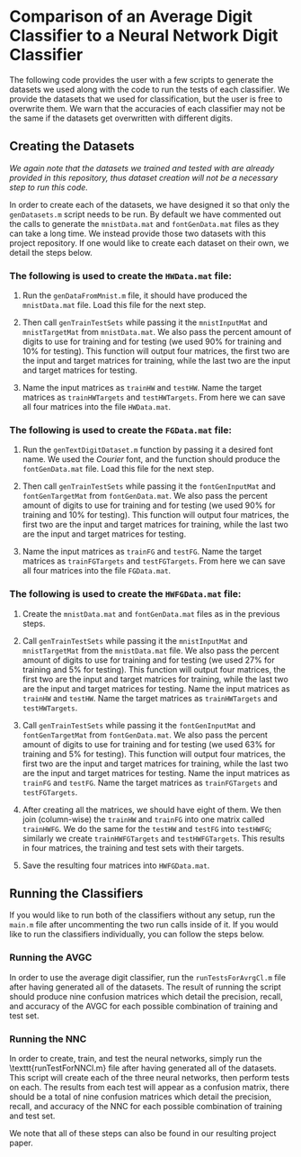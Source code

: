 
# Comparison of an Average Digit Classifier to a Neural Network Digit Classifier

The following code provides the user with a few scripts to generate the datasets we used along with the code to run the tests of each classifier. We provide the datasets that we used for classification, but the user is free to overwrite them. We warn that the accuracies of each classifier may not be the same if the datasets get overwritten with different digits.

## Creating the Datasets
_We again note that the datasets we trained and tested with are already provided in this repository, thus dataset creation will not be a necessary step to run this code._

In order to create each of the datasets, we have designed it so that
only the `genDatasets.m` script needs to be run. By default we have
commented out the calls to generate the `mnistData.mat` and
`fontGenData.mat` files as they can take a long time. We instead provide
those two datasets with this project repository. If one would like to
create each dataset on their own, we detail the steps below.

### The following is used to create the `HWData.mat` file:
1.  Run the `genDataFromMnist.m` file, it should have produced the
    `mnistData.mat` file. Load this file for the next step.

2.  Then call `genTrainTestSets` while passing it the `mnistInputMat`
    and `mnistTargetMat` from `mnistData.mat`. We also pass the percent
    amount of digits to use for training and for testing (we used 90%
    for training and 10% for testing). This function will output four
    matrices, the first two are the input and target matrices for
    training, while the last two are the input and target matrices for
    testing.

3.  Name the input matrices as `trainHW` and `testHW`. Name the target
    matrices as `trainHWTargets` and `testHWTargets`. From here we can
    save all four matrices into the file `HWData.mat`.

### The following is used to create the `FGData.mat` file:

1.  Run the `genTextDigitDataset.m` function by passing it a desired
    font name. We used the *Courier* font, and the function should
    produce the `fontGenData.mat` file. Load this file for the next
    step.

2.  Then call `genTrainTestSets` while passing it the `fontGenInputMat`
    and `fontGenTargetMat` from `fontGenData.mat`. We also pass the
    percent amount of digits to use for training and for testing (we
    used 90% for training and 10% for testing). This function will
    output four matrices, the first two are the input and target
    matrices for training, while the last two are the input and target
    matrices for testing.

3.  Name the input matrices as `trainFG` and `testFG`. Name the target
    matrices as `trainFGTargets` and `testFGTargets`. From here we can
    save all four matrices into the file `FGData.mat`.
    
### The following is used to create the `HWFGData.mat` file:

1.  Create the `mnistData.mat` and `fontGenData.mat` files as in the
    previous steps.

2.  Call `genTrainTestSets` while passing it the `mnistInputMat` and
    `mnistTargetMat` from the `mnistData.mat` file. We also pass the
    percent amount of digits to use for training and for testing (we
    used 27% for training and 5% for testing). This function will output
    four matrices, the first two are the input and target matrices for
    training, while the last two are the input and target matrices for
    testing. Name the input matrices as `trainHW` and `testHW`. Name the
    target matrices as `trainHWTargets` and `testHWTargets`.

3.  Call `genTrainTestSets` while passing it the `fontGenInputMat` and
    `fontGenTargetMat` from `fontGenData.mat`. We also pass the percent
    amount of digits to use for training and for testing (we used 63%
    for training and 5% for testing). This function will output four
    matrices, the first two are the input and target matrices for
    training, while the last two are the input and target matrices for
    testing. Name the input matrices as `trainFG` and `testFG`. Name the
    target matrices as `trainFGTargets` and `testFGTargets`.

4.  After creating all the matrices, we should have eight of them. We
    then join (column-wise) the `trainHW` and `trainFG` into one matrix
    called `trainHWFG`. We do the same for the `testHW` and `testFG`
    into `testHWFG`; similarly we create `trainHWFGTargets` and
    `testHWFGTargets`. This results in four matrices, the training and
    test sets with their targets.

5.  Save the resulting four matrices into `HWFGData.mat`.


## Running the Classifiers
If you would like to run both of the classifiers without any setup, run the `main.m` file after uncommenting the two run calls inside of it. If you would like to run the classifiers individually, you can follow the steps below.


### Running the AVGC
In order to use the average digit classifier, run the
`runTestsForAvrgCl.m` file after having generated all of the datasets.
The result of running the script should produce nine confusion matrices
which detail the precision, recall, and accuracy of the AVGC for each
possible combination of training and test set.

### Running the NNC
In order to create, train, and test the neural networks, simply run the \texttt{runTestForNNCl.m} file after having generated all of the datasets. This script will create each of the three neural networks, then perform tests on each. The results from each test will appear as a confusion matrix, there should be a total of nine confusion matrices which detail the precision, recall, and accuracy of the NNC for each possible combination of training and test set.

We note that all of these steps can also be found in our resulting project paper.